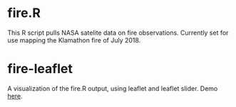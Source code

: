 # fire.R
This R script pulls NASA satelite data on fire observations. Currently set for use mapping the Klamathon fire of July 2018.

# fire-leaflet
A visualization of the fire.R output, using leaflet and leaflet slider. Demo <a href="http://shroutdocs.org/viz/fire-leaflet/fire.html">here</a>.
